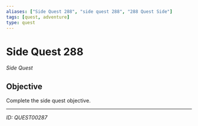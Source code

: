 ```yaml
---
aliases: ["Side Quest 288", "side quest 288", "288 Quest Side"]
tags: [quest, adventure]
type: quest
---
```


# Side Quest 288

*Side Quest*

## Objective
Complete the side quest objective.

---
*ID: QUEST00287*